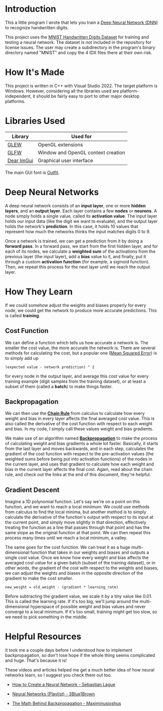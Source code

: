 # Introduction

This a little program I wrote that lets you train a
[Deep Neural Network (DNN)](https://en.wikipedia.org/wiki/Neural_network_(machine_learning))
to recognize handwritten digits.

This project uses the
[MNIST Handwritten Digits Dataset](https://yann.lecun.com/exdb/mnist/)
for training and testing a neural network. The dataset is not included in the
repository for license issues. The user may create a subdirectory in the
program's binary directory named "MNIST" and copy the 4 IDX files there at their
own risk.

# How It's Made

This project is written in C++ with Visual Studio 2022. The target platform is
Windows. However, considering all the libraries used are platform-independent,
it should be fairly easy to port to other major desktop platforms.

# Libraries Used

| Library | Used for |
|--|--|
| [GLEW](https://glew.sourceforge.net/) | OpenGL extensions |
| [GLFW](https://www.glfw.org/) | Window and OpenGL context creation |
| [Dear ImGui](https://github.com/ocornut/imgui) | Graphical user interface |

The main GUI font is [Outfit](https://fonts.google.com/specimen/Outfit?preview.text=Digit%20Recognition%20Train%20Layer%20Batch%20Seed%20Accuracy).

# Deep Neural Networks

A deep neural network consists of an **input layer**, one or more **hidden layers**,
and an **output layer**. Each layer contains a few **nodes** or **neurons**. A node simply
holds a single value, called its **activation value**. The input layer holds our
input data (like the digit we want to evaluate), and the output layer holds the
network's **prediction**. In this case, it holds 10 values that represent how much
the networks thinks the input matches digits 0 to 9.

Once a network is trained, we can get a prediction from it by doing a
**forward pass**. In a forward pass, we start from the first hidden layer, and for each of
its nodes, we calculate a **weighted sum** of the activations from the previous
layer (the input layer), add a **bias** value to it, and finally, put it through a
custom **activation function** (for example, a sigmoid function). Then, we repeat
this process for the next layer until we reach the output layer.

# How They Learn

If we could somehow adjust the weights and biases properly for every node, we
could get the network to produce more accurate predictions. This is called
**training**.

## Cost Function

We can define a function which tells us how accurate a network is. The smaller
the cost value, the more accurate the network is. There are several methods for
calculating the cost, but a popular one
([Mean Squared Error](https://en.wikipedia.org/wiki/Mean_squared_error))
is to simply add up

```(expected value - network prediction) ^ 2```

for every node in the output layer, and average this cost value for every
training example (digit samples from the training dataset), or at least a subset
of them (called a **batch**) to make things faster.

## Backpropagation

We can then use the [**Chain Rule**](https://en.wikipedia.org/wiki/Chain_rule)
from calculus to calculate how every weight and bias in every layer affects
the final averaged cost value. This is also called the derivative of the cost
function with respect to each weight and bias. In my code, I simply call these
values weight and bias gradients.

We make use of an algorithm named
[**Backpropagation**](https://en.wikipedia.org/wiki/Backpropagation)
to make the process of
calculating weight and bias gradients a whole lot faster. Basically, it starts
from the last layer and moves backwards, and in each step, calculates the
gradient of the cost function with respect to the pre-activation values
(the weighted sums before being put into activation functions) of the nodes in
the current layer, and uses that gradient to calculate how each weight and bias
in the current layer affects the final cost. Again, read about the chain rule,
and check out the links at the end of this document, they're helpful.

## Gradient Descent

Imagine a 1D polynomial function. Let's say we're on a point on this function,
and we want to reach a local minimum. We could use methods from calculus to
find the local minima, but another method is to simply calculate the derivative
of the function's output with respect to its input at the current point, and
simply move slightly in that direction, effectively treating the function as a
line that passes through that point and has the same slope as the original
function at that point. We can then repeat this process many times until we
reach a local minimum, a valley.

The same goes for the cost function. We can treat it as a huge multi-dimensional
function that takes in our weights and biases and outputs a single cost value.
Once we know how every weight and bias affects the averaged cost value for a
given batch (subset of the training dataset), or in other words, the gradient of
the cost with respect to the weights and biases, we can adjust the weights and
biases in the opposite direction of the gradient to make the cost smaller.

```
new_weight = old_weight - (gradient * learning_rate)
```

Before subtracting the gradient value, we scale it by a tiny value like 0.01.
This is called the learning rate. If it's too big, we'll jump around the
multi-dimensional hyperspace of possible weight and bias values and never
converge to a local minimum. If it's too small, training might get too slow,
so we need to pick something in the middle.

# Helpful Resources

It took me a couple days before I understood how to implement
backpropagation, so don't lose hope if the whole thing seems complicated and
huge. That's because it is!

These videos and articles helped me get a much better idea of how neural
networks learn, so I suggest you check them out too.

- [How to Create a Neural Network - Sebastian Lague](https://www.youtube.com/watch?v=hfMk-kjRv4c)

- [Neural Networks (Playlist) - 3Blue1Brown](https://www.youtube.com/watch?v=aircAruvnKk&list=PLZHQObOWTQDNU6R1_67000Dx_ZCJB-3pi)

- [The Math Behind Backpropagation - Maximinusjoshus](https://medium.com/featurepreneur/the-mathematics-of-backpropagation-4b114fd64a63)
